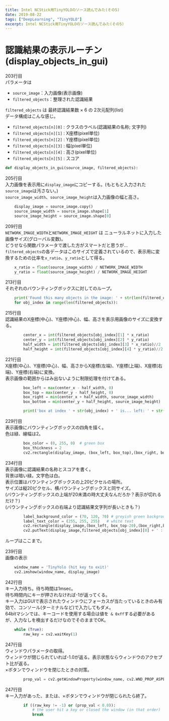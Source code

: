 ```yaml
---
title: Intel NCStick用TinyYOLOのソース読んでみた(その5)
date: 2019-08-22
tags: ["DeepLearning", "TinyYOLO"]
excerpt: Intel NCStick用TinyYOLOのソース読んでみた(その5)
---
```


# 認識結果の表示ルーチン(display_objects_in_gui)

203行目  
パラメータは  
-  ``source_image``：入力画像(表示画像)
-  ``filtered_objects``：整理された認識結果

``filtered_objects`` は 最終認識結果数 × 6 の 2次元配列(list)  
データ構成はこんな感じ。  
- ```filtered_objects[n][0]``` : クラスのラベル(認識結果の名称; 文字列)
- ```filtered_objects[n][1]``` : X座標(pixel単位)
- ```filtered_objects[n][2]``` : Y座標(pixel単位)
- ```filtered_objects[n][3]``` : 幅(pixel単位)
- ```filtered_objects[n][4]``` : 高さ(pixel単位)
- ```filtered_objects[n][5]``` : スコア

```python
def display_objects_in_gui(source_image, filtered_objects):
```

205行目  
入力画像を表示用に``display_image``にコピーする。(もともと入力された``source_image``は汚さない。)  
``source_image_width``、``source_image_height``は入力画像の幅と高さ。  
```python
    display_image = source_image.copy()
    source_image_width = source_image.shape[1]
    source_image_height = source_image.shape[0]
```

209行目  
``NETWORK_IMAGE_WIDTH``と``NETWORK_IMAGE_HEIGHT`` は ニューラルネットに入力した画像サイズ(グローバル変数)。  
どうせなら関数パラメータで渡した方がスマートだと思うが...  
``filtered_objects``の各データはこのサイズで定義されているので、表示用に変換するための比率を``x_ratio``、``y_ratio``として得る。  
```python
    x_ratio = float(source_image_width) / NETWORK_IMAGE_WIDTH
    y_ratio = float(source_image_height) / NETWORK_IMAGE_HEIGHT
```



213行目  
それぞれのバウンティングボックスに対してのループ。  
```python
    print('Found this many objects in the image: ' + str(len(filtered_objects)))
    for obj_index in range(len(filtered_objects)):
```

215行目  
認識結果のX座標(中心)、Y座標(中心)、幅、高さを表示用画像のサイズに変換する。  

```python
        center_x = int(filtered_objects[obj_index][1] * x_ratio) 
        center_y = int(filtered_objects[obj_index][2] * y_ratio)
        half_width = int(filtered_objects[obj_index][3] * x_ratio)//2
        half_height = int(filtered_objects[obj_index][4] * y_ratio)//2
```

221行目  
X座標(中心)、Y座標(中心)、幅、高さからX座標(左端)、Y座標(上端)、X座標(右端)、Y座標(右端)に変換。  
表示画像の範囲からはみ出ないように制限処理を付けてある。  
```python
        box_left = max(center_x - half_width, 0)
        box_top = max(center_y - half_height, 0)
        box_right = min(center_x + half_width, source_image_width)
        box_bottom = min(center_y + half_height, source_image_height)

        print('box at index ' + str(obj_index) + ' is... left: ' + str(box_left) + ', top: ' + str(box_top) + ', right: ' + str(box_right) + ', bottom: ' + str(box_bottom))  
```

229行目  
表示画像にバウンティングボックスの四角を描く。  
色は緑、線幅は2。  
```python
        box_color = (0, 255, 0)  # green box
        box_thickness = 2
        cv2.rectangle(display_image, (box_left, box_top),(box_right, box_bottom), box_color, box_thickness)
```

234行目  
表示画像に認識結果の名称とスコアを書く。  
背景は暗い緑。文字色は白。  
表示位置はバウンティングボックスの上20ピクセルの場所。  
サイズは縦20ピクセル、横バウンティングボックスと同サイズ。  
(バウンティングボックスの上端が20未満の時大丈夫なんだろか？表示が切れるだけ？)  
(バウンティングボックスの右端より認識結果文字列が長いときも？)  
```python
        label_background_color = (70, 120, 70) # greyish green background for text
        label_text_color = (255, 255, 255)   # white text
        cv2.rectangle(display_image,(box_left, box_top-20),(box_right,box_top), label_background_color, -1)
        cv2.putText(display_image,filtered_objects[obj_index][0] + ' : %.2f' % filtered_objects[obj_index][5], (box_left+5,box_top-7), cv2.FONT_HERSHEY_SIMPLEX, 0.5, label_text_color, 1)
```
ループはここまで。  

239行目  
画像の表示  
```python
    window_name = 'TinyYolo (hit key to exit)'
    cv2.imshow(window_name, display_image)
```


242行目  
キー入力待ち。待ち時間は1msec。  
待ち時間内にキーが押されなければ-1が返ってくる。  
キー入力はGUIで表示されたウィンドウにフォーカスが当たっているときのみ有効で、コンソール(ターミナルなど)で入力してもダメ。  
64bitマシンでは、キーコードを使用する場合は値を`` & 0xff``する必要があるが、入力なしを検出するだけなのでそのままでOK。  

```python
    while (True):
        raw_key = cv2.waitKey(1)
```

247行目  
ウィンドウパラメータの取得。  
ウィンドウが閉じられていれば-1.0が返る。表示状態ならウィンドウのアクセプト比が返る。  
×ボタンでウィンドウを閉じたときの対策。  
```python
        prop_val = cv2.getWindowProperty(window_name, cv2.WND_PROP_ASPECT_RATIO)
```

247行目  
キー入力があった、または、×ボタンでウィンドウが閉じられたら終了。
```python
        if ((raw_key != -1) or (prop_val < 0.0)):
            # the user hit a key or closed the window (in that order)
            break
```


